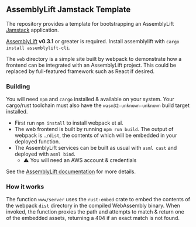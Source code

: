 AssemblyLift Jamstack Template
------------------------------

The repository provides a template for bootstrapping an AssemblyLift [Jamstack](https://jamstack.org) application.

[AssemblyLift](https://assemblylift.akkoro.io) **v0.3.1** or greater is required.
Install assemblylift with `cargo install assemblylift-cli`.

The `web` directory is a simple site built by webpack to demonstrate how a frontend can be integrated with an AssemblyLift project.
This could be replaced by full-featured framework such as React if desired.

### Building
You will need `npm` and `cargo` installed & available on your system. Your cargo/rust toolchain must also have the 
`wasm32-unknown-unknown` build target installed.

- First run `npm install` to install webpack et al.
- The web frontend is built by running `npm run build`. The output of webpack is `./dist`, the contents of which will
be embedded in your deployed function.
- The AssemblyLift services can be built as usual with `asml cast` and deployed with `asml bind`.
  - ⚠️ You will need an AWS account & credentials

See the [AssemblyLift documentation](https://docs.assemblylift.akkoro.io) for more details.
  
### How it works
The function `www/server` uses the `rust-embed` crate to embed the contents of the webpack `dist` directory in the compiled 
WebAssembly binary. When invoked, the function proxies the path and attempts to match & return one of the embedded assets, 
returning a 404 if an exact match is not found.
